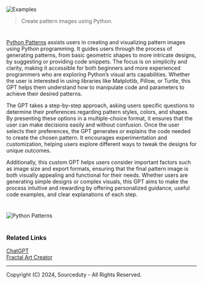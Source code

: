 ![Examples](https://github.com/user-attachments/assets/391031ba-bce1-4a46-a386-f47b33eb5b9c)

> Create pattern images using Python.

#

[Python Patterns](https://chatgpt.com/g/g-sP1nrxmOj-python-patterns) assists users in creating and visualizing pattern images using Python programming. It guides users through the process of generating patterns, from basic geometric shapes to more intricate designs, by suggesting or providing code snippets. The focus is on simplicity and clarity, making it accessible for both beginners and more experienced programmers who are exploring Python’s visual arts capabilities. Whether the user is interested in using libraries like Matplotlib, Pillow, or Turtle, this GPT helps them understand how to manipulate code and parameters to achieve their desired patterns.

The GPT takes a step-by-step approach, asking users specific questions to determine their preferences regarding pattern styles, colors, and shapes. By presenting these options in a multiple-choice format, it ensures that the user can make decisions easily and without confusion. Once the user selects their preferences, the GPT generates or explains the code needed to create the chosen pattern. It encourages experimentation and customization, helping users explore different ways to tweak the designs for unique outcomes.

Additionally, this custom GPT helps users consider important factors such as image size and export formats, ensuring that the final pattern image is both visually appealing and functional for their needs. Whether users are generating simple designs or complex visuals, this GPT aims to make the process intuitive and rewarding by offering personalized guidance, useful code examples, and clear explanations of each step.

#

![Python Patterns](https://github.com/user-attachments/assets/e857af57-e42c-4c68-843b-a730bcc669b6)

#
### Related Links

[ChatGPT](https://github.com/sourceduty/ChatGPT)
<br>
[Fractal Art Creator](https://github.com/sourceduty/Fractal_Art_Creator)

***
Copyright (C) 2024, Sourceduty - All Rights Reserved.
